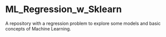 # ML_Regression_w_Sklearn
A repository with a regression problem to explore some models and basic concepts of Machine Learning.
